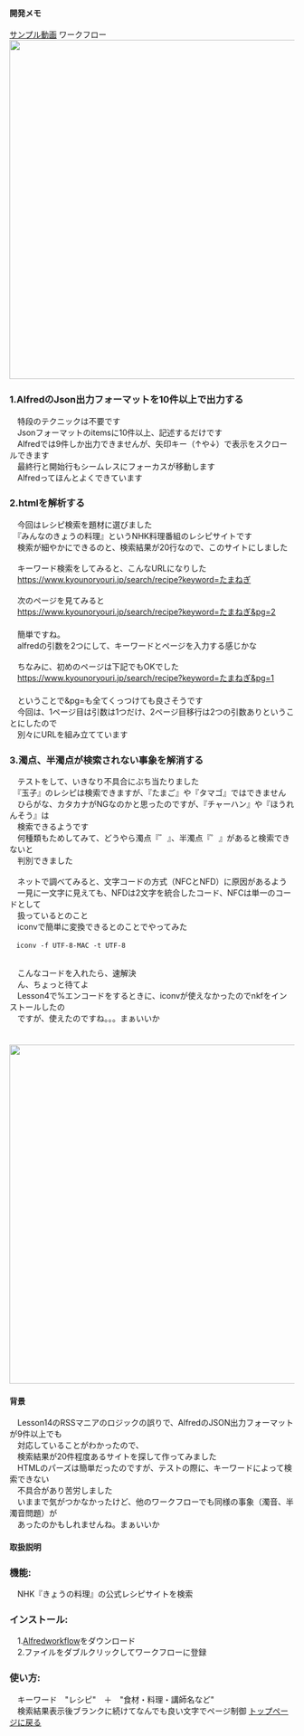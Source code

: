 #### 開発メモ
[サンプル動画](https://user-images.githubusercontent.com/40127279/126054702-f0eb69c7-1ded-4978-ba3a-36a4bbd56076.mp4)
ワークフロー
<br><img width="600" src="https://user-images.githubusercontent.com/40127279/127757111-9c75bb4a-e944-4dfc-b251-c661a00f7122.png">

### 1.AlfredのJson出力フォーマットを10件以上で出力する
　特段のテクニックは不要です
<br>　Jsonフォーマットのitemsに10件以上、記述するだけです
<br>　Alfredでは9件しか出力できませんが、矢印キー（↑や↓）で表示をスクロールできます
<br>　最終行と開始行もシームレスにフォーカスが移動します
<br>　Alfredってほんとよくできています
### 2.htmlを解析する
　今回はレシピ検索を題材に選びました
<br>　『みんなのきょうの料理』というNHK料理番組のレシピサイトです
<br>　検索が細やかにできるのと、検索結果が20行なので、このサイトにしました
<br>
<br>　キーワード検索をしてみると、こんなURLになりした
<br>　https://www.kyounoryouri.jp/search/recipe?keyword=たまねぎ
<br>
<br>　次のページを見てみると
<br>　https://www.kyounoryouri.jp/search/recipe?keyword=たまねぎ&pg=2
<br>　
<br>　簡単ですね。
<br>　alfredの引数を2つにして、キーワードとページを入力する感じかな
<br>
<br>　ちなみに、初めのページは下記でもOKでした
<br>　https://www.kyounoryouri.jp/search/recipe?keyword=たまねぎ&pg=1
<br>　
<br>　ということで&pg=も全てくっつけても良さそうです
<br>　今回は、1ページ目は引数は1つだけ、2ページ目移行は2つの引数ありということにしたので
<br>　別々にURLを組み立てています
### 3.濁点、半濁点が検索されない事象を解消する
　テストをして、いきなり不具合にぶち当たりました
<br>　『玉子』のレシピは検索できますが、『たまご』や『タマゴ』ではできません
<br>　ひらがな、カタカナがNGなのかと思ったのですが、『チャーハン』や『ほうれんそう』は
<br>　検索できるようです
<br>　何種類もためしてみて、どうやら濁点『゛』、半濁点『゜』があると検索できないと
<br>　判別できました
<br>
<br>　ネットで調べてみると、文字コードの方式（NFCとNFD）に原因があるよう
<br>　一見に一文字に見えても、NFDは2文字を統合したコード、NFCは単一のコードとして
<br>　扱っているとのこと
<br>　iconvで簡単に変換できるとのことでやってみた
<br>
```
　iconv -f UTF-8-MAC -t UTF-8
```
<br>　こんなコードを入れたら、速解決
<br>　ん、ちょっと待てよ
<br>　Lesson4で%エンコードをするときに、iconvが使えなかったのでnkfをインストールしたの
<br>　ですが、使えたのですね。。。まぁいいか
<br>
<br>　<img width="600" src="https://user-images.githubusercontent.com/40127279/127757130-5223039d-efdf-4bff-9264-49f6e6d1f59e.png">

#### 背景　
　Lesson14のRSSマニアのロジックの誤りで、AlfredのJSON出力フォーマットが9件以上でも
<br>　対応していることがわかったので、
<br>　検索結果が20件程度あるサイトを探して作ってみました
<br>　HTMLのパーズは簡単だったのですが、テストの際に、キーワードによって検索できない
<br>　不具合があり苦労しました
<br>　いままで気がつかなかったけど、他のワークフローでも同様の事象（濁音、半濁音問題）が
<br>　あったのかもしれませんね。まぁいいか
#### 取扱説明
### 機能:
　NHK『きょうの料理』の公式レシピサイトを検索
### インストール:
　1.[Alfredworkflow](https://github.com/KitanoTamotsu/recipe/releases/download/1.0/recipe.alfredworkflow.zip)をダウンロード 
<br>　2.ファイルをダブルクリックしてワークフローに登録
### 使い方:
　キーワード　"レシピ"　＋　"食材・料理・講師名など" 
 <br>　検索結果表示後ブランクに続けてなんでも良い文字でページ制御
[トップページに戻る](https://kitanotamotsu.github.io/)

